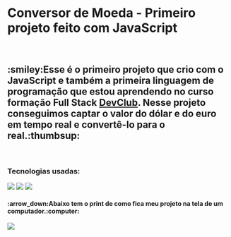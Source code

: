 <h1>Conversor de Moeda - Primeiro projeto feito com JavaScript</h1>
<br>
<h2>:smiley:Esse é o primeiro projeto que crio com o JavaScript e também  a primeira linguagem de programação que estou aprendendo no curso formação Full Stack
  <a href="https://rodolfomori.com.br/devclub">DevClub</a>. Nesse projeto conseguimos captar o valor do dólar e do euro em tempo real e convertê-lo para o real.:thumbsup:</h2>
<br>
<h3> Tecnologias usadas:</h4>
<img src="https://img.shields.io/badge/HTML5-E34F26?style=for-the-badge&logo=html5&logoColor=white">
<img src="https://img.shields.io/badge/CSS3-1572B6?style=for-the-badge&logo=css3&logoColor=white">
<img src="https://img.shields.io/badge/JavaScript-F7DF1E?style=for-the-badge&logo=javascript&logoColor=black"/>

<br>

<h4> :arrow_down:Abaixo tem o print de como fica meu projeto na tela de um computador.:computer: </h4>
<img src="https://github.com/larissasn/Projeto-conversor-de-moeda/blob/master/img/print%201%20pc.png?raw=true"/>
<br>


